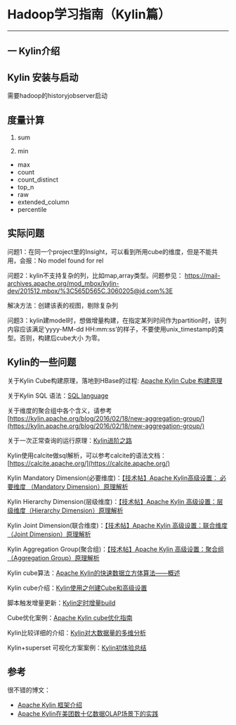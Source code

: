 # Hadoop学习指南（Kylin篇）
-------

## 一 Kylin介绍

## Kylin 安装与启动

需要hadoop的historyjobserver启动

## 度量计算

1. sum

2. min 
- max
- count
- count_distinct
- top_n
- raw
- extended_column
- percentile

## 实际问题

问题1：在同一个project里的Insight，可以看到所用cube的维度，但是不能共用，会报：No model found for rel

问题2：kylin不支持复杂的列，比如map,array类型。问题参见：
https://mail-archives.apache.org/mod_mbox/kylin-dev/201512.mbox/%3C565D565C.3060205@jd.com%3E

解决方法：创建该表的视图，剔除复杂列

问题3：kylin建model时，想做增量构建，在指定某列时间作为partition时，该列内容应该满足‘yyyy-MM-dd HH:mm:ss’的样子，不要使用unix_timestamp的类型。否则，构建后cube大小 为零。 

## Kylin的一些问题
关于Kylin Cube构建原理，落地到HBase的过程: [Apache Kylin Cube 构建原理](https://blog.bcmeng.com/post/kylin-cube.html)

关于Kylin SQL 语法：[SQL language](http://calcite.apache.org/docs/reference.html)

关于维度的聚合组中各个含义，请参考 
[https://kylin.apache.org/blog/2016/02/18/new-aggregation-group/](https://kylin.apache.org/blog/2016/02/18/new-aggregation-group/)

关于一次正常查询的运行原理：[Kylin进阶之路](https://zhuanlan.zhihu.com/p/30613434)

Kylin使用calcite做sql解析，可以参考calcite的语法文档：[https://calcite.apache.org/](https://calcite.apache.org/)

Kylin Mandatory Dimension(必要维度)：[【技术帖】Apache Kylin高级设置： 必要维度 （Mandatory Dimension）原理解析](https://mp.weixin.qq.com/s?__biz=MzAwODE3ODU5MA==&mid=2653077943&idx=1&sn=007d2ba345d0e25ec12807aa47f9913d&chksm=80a4bf46b7d33650465d33e20dac7edc09a7ad9308d77de6a501685c8ae00cba661c1d612074&scene=21#wechat_redirect)

Kylin Hierarchy Dimension(层级维度)：[【技术帖】Apache Kylin 高级设置：层级维度（Hierarchy Dimension）原理解析](https://mp.weixin.qq.com/s?__biz=MzAwODE3ODU5MA==&mid=2653077929&idx=1&sn=c76ed1fbb745945a077d9ca99f159a4d&chksm=80a4bf58b7d3364e0346ad9c433d4e32c57d45f41b361ae653c64c7fcebab21238793d2f66cb&scene=21#wechat_redirect)

Kylin Joint Dimension(联合维度)：[【技术帖】Apache Kylin 高级设置：联合维度（Joint Dimension）原理解析
](https://mp.weixin.qq.com/s?__biz=MzAwODE3ODU5MA==&mid=2653077926&idx=1&sn=a0037628bd102ec8e607d67204cbfa7c&chksm=80a4bf57b7d336419896c9e801a51f08ead2f7727d0d0ec0f9e3b7799ae3c302ebea54f93cc0&scene=21#wechat_redirect)

Kylin Aggregation Group(聚合组)：[【技术帖】Apache Kylin 高级设置：聚合组（Aggregation Group）原理解析](https://mp.weixin.qq.com/s?__biz=MzAwODE3ODU5MA==&mid=2653077921&idx=1&sn=89ae88bc63e71098166b74df7106c7bf&chksm=80a4bf50b7d3364692903aac3e901d09a516a8ff635e690e1e22b1d96abb4b2925c98cdace82&scene=21#wechat_redirect)

Kylin cube算法：[Apache Kylin的快速数据立方体算法——概述
](http://www.infoq.com/cn/articles/apache-kylin-algorithm)

Kylin cube介绍：[Kylin使用之创建Cube和高级设置](http://blog.csdn.net/yu616568/article/details/50570536)

脚本触发增量更新：[Kylin定时增量build](http://blog.csdn.net/aaronhadoop/article/details/52806486)

Cube优化案例：[Apache Kylin cube优化指南](http://www.jianshu.com/p/1e82e5dddae2)

Kylin比较详细的介绍：[Kylin对大数据量的多维分析](http://tech.meiyou.com/?p=97)

Kylin+superset 可视化方案案例：[Kylin初体验总结](http://zhuanlan.zhihu.com/p/26628057)


## 参考
很不错的博文：

 - [Apache Kylin 框架介绍](http://www.jianshu.com/p/6eadb77d091c)
 - [Apache Kylin在美团数十亿数据OLAP场景下的实践](http://www.infoq.com/cn/articles/kylin-apache-in-meituan-olap-scenarios-practice)